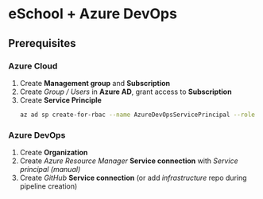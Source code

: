 # eSchool + Azure DevOps

## Prerequisites

### Azure Cloud

1. Create **Management group** and **Subscription**
2. Create _Group / Users_ in **Azure AD**, grant access to **Subscription**
3. Create **Service Principle**
   ```sh
   az ad sp create-for-rbac --name AzureDevOpsServicePrincipal --role Owner
   ```

### Azure DevOps

1. Create **Organization**
2. Create _Azure Resource Manager_ **Service connection** with _Service principal (manual)_
3. Create _GitHub_ **Service connection** (or add _infrastructure_ repo during pipeline creation)
